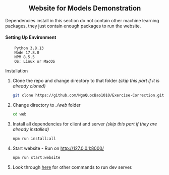 <h2 align="center">Website for Models Demonstration</h2>

Dependencies install in this section do not contain other machine learning packages, they just contain enough packages to run the website.

#### Setting Up Environment

```
    Python 3.8.13
    Node 17.8.0
    NPM 8.5.5
    OS: Linux or MacOS
```

Installation

1. Clone the repo and change directory to that folder _(skip this part if it is already cloned)_

    ```sh
    git clone https://github.com/NgoQuocBao1010/Exercise-Correction.git
    ```

1. Change directory to _./web_ folder

    ```bash
    cd web
    ```

1. Install all dependencies for client and server _(skip this part if they are already installed)_

    ```bash
    npm run install:all
    ```

1. Start website - Run on http://127.0.0.1:8000/

    ```bash
    npm run start:website
    ```

1. Look through [here](./package.json) for other commands to run dev server.
